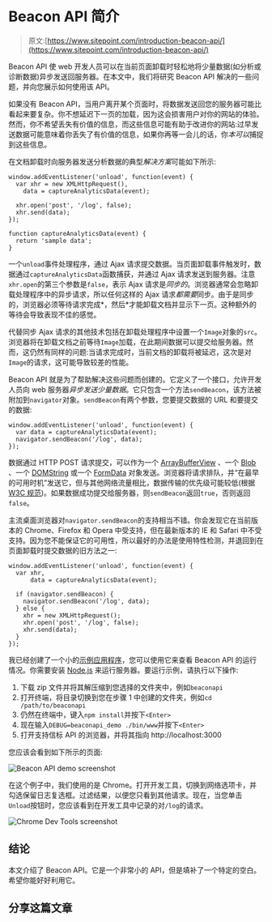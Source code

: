 # Beacon API 简介

> 原文:[https://www.sitepoint.com/introduction-beacon-api/](https://www.sitepoint.com/introduction-beacon-api/)

Beacon API 使 web 开发人员可以在当前页面卸载时轻松地将少量数据(如分析或诊断数据)异步发送回服务器。在本文中，我们将研究 Beacon API 解决的一些问题，并向您展示如何使用该 API。

如果没有 Beacon API，当用户离开某个页面时，将数据发送回您的服务器可能比看起来要复杂。你不想延迟下一页的加载，因为这会损害用户对你的网站的体验。然而，你不希望丢失有价值的信息，而这些信息可能有助于改进你的网站:过早发送数据可能意味着你丢失了有价值的信息，如果你再等一会儿的话，你*本可以*捕捉到这些信息。

在文档卸载时向服务器发送分析数据的典型*解决方案*可能如下所示:

```
window.addEventListener('unload', function(event) {
  var xhr = new XMLHttpRequest(),
    data = captureAnalyticsData(event);

  xhr.open('post', '/log', false);
  xhr.send(data);
});

function captureAnalyticsData(event) {
  return 'sample data';
}
```

一个`unload`事件处理程序，通过 Ajax 请求提交数据。当页面卸载事件触发时，数据通过`captureAnalyticsData`函数捕获，并通过 Ajax 请求发送到服务器。注意`xhr.open`的第三个参数是`false`，表示 Ajax 请求是*同步的*。浏览器通常会忽略卸载处理程序中的异步请求，所以任何这样的 Ajax 请求*都需要*同步。由于是同步的，浏览器必须等待请求完成*，然后*才能卸载文档并显示下一页。这种额外的等待会导致表现不佳的感觉。

代替同步 Ajax 请求的其他技术包括在卸载处理程序中设置一个`Image`对象的`src`。浏览器将在卸载文档之前等待`Image`加载，在此期间数据可以提交给服务器。然而，这仍然有同样的问题:当请求完成时，当前文档的卸载将被延迟，这次是对`Image`的请求，这可能导致较差的性能。

Beacon API 就是为了帮助解决这些问题而创建的。它定义了一个接口，允许开发人员向 web 服务器*异步发送少量数据*。它只包含一个方法`sendBeacon`，该方法被附加到`navigator`对象。`sendBeacon`有两个参数，您要提交数据的 URL 和要提交的数据:

```
window.addEventListener('unload', function(event) {
  var data = captureAnalyticsData(event);
  navigator.sendBeacon('/log', data);
});
```

数据通过 HTTP POST 请求提交，可以作为一个 [ArrayBufferView](https://developer.mozilla.org/en-US/docs/Web/API/ArrayBufferView) 、一个 [Blob](http://dev.w3.org/2006/webapi/FileAPI/#blob) 、一个 [DOMString](https://developer.mozilla.org/en/docs/Web/API/DOMString) 或一个 [FormData](https://www.w3.org/TR/XMLHttpRequest2/#formdata) 对象发送。浏览器将请求排队，并“在最早的可用时机”发送它，但与其他网络流量相比，数据传输的优先级可能较低(根据 [W3C 规范](https://www.w3.org/TR/beacon/#sec-sendBeacon-method))。如果数据成功提交给服务器，则`sendBeacon`返回`true`，否则返回`false`。

主流桌面浏览器对`navigator.sendBeacon`的支持相当不错。你会发现它在当前版本的 Chrome、Firefox 和 Opera 中受支持，但在最新版本的 IE 和 Safari 中不受支持。因为您不能保证它的可用性，所以最好的办法是使用特性检测，并退回到在页面卸载时提交数据的旧方法之一:

```
window.addEventListener('unload', function(event) {
  var xhr,
      data = captureAnalyticsData(event);

  if (navigator.sendBeacon) {
    navigator.sendBeacon('/log', data);
  } else {
    xhr = new XMLHttpRequest();
    xhr.open('post', '/log', false);
    xhr.send(data);
  }
});
```

我已经创建了一个小的[示例应用程序](https://github.com/jsprodotcom/source/blob/master/beaconapi.zip)，您可以使用它来查看 Beacon API 的运行情况。你需要安装 [Node.js](http://nodejs.org/) 来运行服务器。要运行示例，请执行以下操作:

1.  下载 zip 文件并将其解压缩到您选择的文件夹中，例如`beaconapi`
2.  打开终端，将目录切换到您在步骤 1 中创建的文件夹，例如`cd /path/to/beaconapi`
3.  仍然在终端中，键入`npm install`并按下`<Enter>`
4.  现在输入`DEBUG=beaconapi_demo ./bin/www`并按下`<Enter>`
5.  打开支持信标 API 的浏览器，并将其指向 http://localhost:3000

您应该会看到如下所示的页面:

![Beacon API demo screenshot](../Images/d8984809d13dd6ea8ecb11b5ccbb38bb.png)

在这个例子中，我们使用的是 Chrome。打开开发工具，切换到网络选项卡，并勾选保留日志复选框。过滤结果，以便您只看到其他请求。现在，当您单击`Unload`按钮时，您应该看到在开发工具中记录的对`/log`的请求。

![Chrome Dev Tools screenshot](../Images/ff2c7ae8217c4baa3a2d6e4a54d8234d.png)

## 结论

本文介绍了 Beacon API。它是一个非常小的 API，但是填补了一个特定的空白。希望你能好好利用它。

## 分享这篇文章